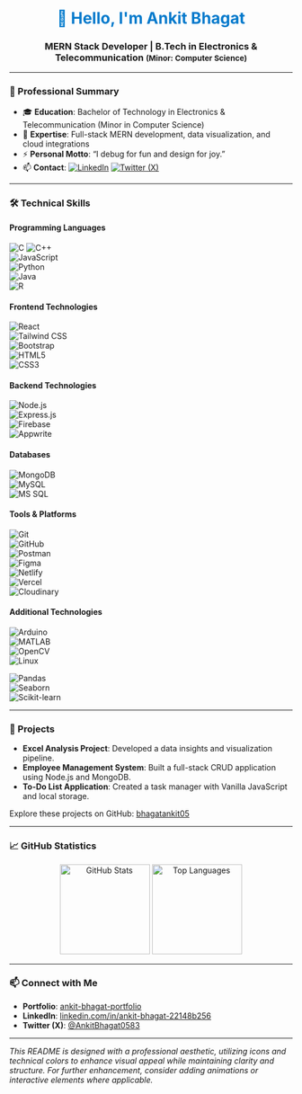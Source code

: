 <h1 align="center" style="color: #007ACC;">👋 Hello, I'm Ankit Bhagat</h1>
<h3 align="center"><strong>MERN Stack Developer</strong> | B.Tech in Electronics & Telecommunication <small>(Minor: Computer Science)</small></h3>

---

### 🧠 Professional Summary
- 🎓 **Education**: Bachelor of Technology in Electronics & Telecommunication (Minor in Computer Science)  
- 🌱 **Expertise**: Full-stack MERN development, data visualization, and cloud integrations  
- ⚡ **Personal Motto**: “I debug for fun and design for joy.”  
- 📫 **Contact**: [![LinkedIn](https://img.shields.io/badge/-LinkedIn-0077B5?logo=linkedin&logoColor=white)](https://www.linkedin.com/in/ankit-bhagat-22148b256/) [![Twitter (X)](https://img.shields.io/badge/-Twitter-1DA1F2?logo=twitter&logoColor=white)](https://twitter.com/AnkitBhagat0583)

---

### 🛠️ Technical Skills

#### Programming Languages  
![C](https://img.shields.io/badge/-C-555555?logo=c&logoColor=white) 
![C++](https://img.shields.io/badge/-C%2B%2B-00599C?logo=c%2B%2B&logoColor=white)  
![JavaScript](https://img.shields.io/badge/-JavaScript-F7DF1E?logo=javascript&logoColor=black)  
![Python](https://img.shields.io/badge/-Python-3776AB?logo=python&logoColor=white)  
![Java](https://img.shields.io/badge/-Java-007396?logo=java&logoColor=white)  
![R](https://img.shields.io/badge/-R-276DC3?logo=r&logoColor=white)

#### Frontend Technologies  
![React](https://img.shields.io/badge/-React-61DAFB?logo=react&logoColor=black)  
![Tailwind CSS](https://img.shields.io/badge/-Tailwind_CSS-38B2AC?logo=tailwind-css&logoColor=white)  
![Bootstrap](https://img.shields.io/badge/-Bootstrap-7952B3?logo=bootstrap&logoColor=white)  
![HTML5](https://img.shields.io/badge/-HTML5-E34F26?logo=html5&logoColor=white)  
![CSS3](https://img.shields.io/badge/-CSS3-1572B6?logo=css3&logoColor=white)

#### Backend Technologies  
![Node.js](https://img.shields.io/badge/-Node.js-339933?logo=node.js&logoColor=white)  
![Express.js](https://img.shields.io/badge/-Express.js-000000?logo=express&logoColor=white)  
![Firebase](https://img.shields.io/badge/-Firebase-ffca28?logo=firebase&logoColor=black)  
![Appwrite](https://img.shields.io/badge/-Appwrite-ee1111?logo=appwrite&logoColor=white)

#### Databases  
![MongoDB](https://img.shields.io/badge/-MongoDB-47A248?logo=mongodb&logoColor=white)  
![MySQL](https://img.shields.io/badge/-MySQL-4479A1?logo=mysql&logoColor=white)  
![MS SQL](https://img.shields.io/badge/-MS_SQL-00758F?logo=microsoft-sql-server&logoColor=white)

#### Tools & Platforms  
![Git](https://img.shields.io/badge/-Git-F05032?logo=git&logoColor=white)  
![GitHub](https://img.shields.io/badge/-GitHub-181717?logo=github&logoColor=white)  
![Postman](https://img.shields.io/badge/-Postman-FF6C37?logo=postman&logoColor=white)  
![Figma](https://img.shields.io/badge/-Figma-F24E1E?logo=figma&logoColor=white)  
![Netlify](https://img.shields.io/badge/-Netlify-00C7B7?logo=netlify&logoColor=white)  
![Vercel](https://img.shields.io/badge/-Vercel-000000?logo=vercel&logoColor=white)  
![Cloudinary](https://img.shields.io/badge/-Cloudinary-3A68C9?logo=cloudinary&logoColor=white)

#### Additional Technologies  
![Arduino](https://img.shields.io/badge/-Arduino-00979D?logo=arduino&logoColor=white)  
![MATLAB](https://img.shields.io/badge/-MATLAB-0076A8?logo=mathworks&logoColor=white)  
![OpenCV](https://img.shields.io/badge/-OpenCV-5C3EE8?logo=opencv&logoColor=white)  
![Linux](https://img.shields.io/badge/-Linux-FCC624?logo=linux&logoColor=black)

![Pandas](https://img.shields.io/badge/-Pandas-150458?logo=pandas&logoColor=white)  
![Seaborn](https://img.shields.io/badge/-Seaborn-4C77A8?logo=seaborn&logoColor=white)  
![Scikit-learn](https://img.shields.io/badge/-Scikit--learn-F7931E?logo=scikit-learn&logoColor=white)

---

### 💼 Projects

- **Excel Analysis Project**: Developed a data insights and visualization pipeline.  
- **Employee Management System**: Built a full-stack CRUD application using Node.js and MongoDB.  
- **To-Do List Application**: Created a task manager with Vanilla JavaScript and local storage.

Explore these projects on GitHub: [bhagatankit05](https://github.com/bhagatankit05)

---

### 📈 GitHub Statistics

<p align="center">
  <img src="https://github-readme-stats.vercel.app/api?username=bhagatankit05&show_icons=true&theme=tokyonight&count_private=true" alt="GitHub Stats" height="160"/>
  <img src="https://github-readme-stats.vercel.app/api/top-langs/?username=bhagatankit05&layout=compact&theme=tokyonight" alt="Top Languages" height="160"/>
</p>

---

### 📫 Connect with Me

- **Portfolio**: [ankit-bhagat-portfolio](https://ankit-bhagat-portfolio-0583.web.app)  
- **LinkedIn**: [linkedin.com/in/ankit-bhagat-22148b256](https://linkedin.com/in/ankit-bhagat-22148b256/)  
- **Twitter (X)**: [@AnkitBhagat0583](https://twitter.com/AnkitBhagat0583)

---

*This README is designed with a professional aesthetic, utilizing icons and technical colors to enhance visual appeal while maintaining clarity and structure. For further enhancement, consider adding animations or interactive elements where applicable.*
